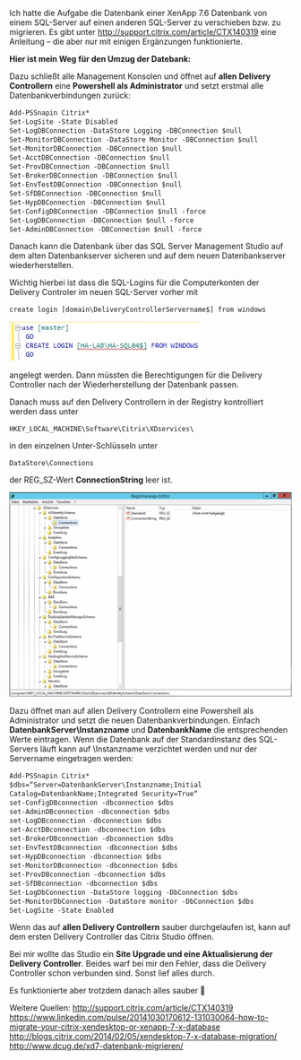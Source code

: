 Ich hatte die Aufgabe die Datenbank einer XenApp 7.6 Datenbank von einem SQL-Server auf einen anderen SQL-Server zu verschieben bzw. zu migrieren.
Es gibt unter http://support.citrix.com/article/CTX140319 eine Anleitung – die aber nur mit einigen Ergänzungen funktionierte.

**Hier ist mein Weg für den Umzug der Datebank:**

Dazu schließt alle Management Konsolen und öffnet auf **allen Delivery Controllern** eine **Powershell als Administrator** und setzt erstmal alle Datenbankverbindungen zurück:

```console
Add-PSSnapin Citrix*
Set-LogSite -State Disabled
Set-LogDBConnection -DataStore Logging -DBConnection $null
Set-MonitorDBConnection -DataStore Monitor -DBConnection $null
Set-MonitorDBConnection -DBConnection $null
Set-AcctDBConnection -DBConnection $null
Set-ProvDBConnection -DBConnection $null
Set-BrokerDBConnection -DBConnection $null
Set-EnvTestDBConnection -DBConnection $null
Set-SfDBConnection -DBConnection $null
Set-HypDBConnection -DBConnection $null
Set-ConfigDBConnection -DBConnection $null -force
Set-LogDBConnection -DBConnection $null -force
Set-AdminDBConnection -DBConnection $null -force
```

Danach kann die Datenbank über das SQL Server Management Studio auf dem alten Datenbankserver sicheren und auf dem neuen Datenbankserver wiederherstellen.

Wichtig hierbei ist dass die SQL-Logins für die Computerkonten der Delivery Controler im neuen SQL-Server vorher mit

```console
create login [domain\DeliveryControllerServername$] from windows
```

![Citrix - SQL Login](https://github.com/friedlandreas/Guides/blob/86746f185b6d6209372ffecc795e18be9fddb3cf/images/XenDesktop-Datenbank-Migration-SQL.png)

angelegt werden. Dann müssten die Berechtigungen für die Delivery Controller nach der Wiederherstellung der Datenbank passen.

Danach muss auf den Delivery Controllern in der Registry kontrolliert werden dass unter

```console
HKEY_LOCAL_MACHINE\Software\Citrix\XDservices\
```

in den einzelnen Unter-Schlüsseln unter

```console
DataStore\Connections
```

der REG_SZ-Wert **ConnectionString** leer ist.

![Citrix - DB ConnectionString](https://github.com/friedlandreas/Guides/blob/86746f185b6d6209372ffecc795e18be9fddb3cf/images/XenDesktop-Datenbank-Migration-Registry.png)

Dazu öffnet man auf allen Delivery Controllern eine Powershell als Administrator und setzt die neuen Datenbankverbindungen. 
Einfach **DatenbankServer\Instanzname** und **DatenbankName** die entsprechenden Werte eintragen. 
Wenn die Datenbank auf der Standardinstanz des SQL-Servers läuft kann auf \Instanzname verzichtet werden und nur der Servername eingetragen werden:

```console
Add-PSSnapin Citrix*
$dbs=“Server=DatenbankServer\Instanzname;Initial Catalog=DatenbankName;Integrated Security=True“
set-ConfigDBconnection -dbconnection $dbs
set-AdminDBconnection -dbconnection $dbs
set-LogDBconnection -dbconnection $dbs
set-AcctDBconnection -dbconnection $dbs
set-BrokerDBconnection -dbconnection $dbs
set-EnvTestDBconnection -dbconnection $dbs
set-HypDBconnection -dbconnection $dbs
set-MonitorDBconnection -dbconnection $dbs
set-ProvDBconnection -dbconnection $dbs
set-SfDBconnection -dbconnection $dbs
Set-LogDbConnection -DataStore logging -DbConnection $dbs
Set-MonitorDbConnection -DataStore monitor -DbConnection $dbs
Set-LogSite -State Enabled
```

Wenn das auf **allen Delivery Controllern** sauber durchgelaufen ist, kann auf dem ersten Delivery Controller das Citrix Studio öffnen.

Bei mir wollte das Studio ein **Site Upgrade und eine Aktualisierung der Delivery Controller**. Beides warf bei mir den Fehler, dass die Delivery Controller schon verbunden sind. Sonst lief alles durch.

Es funktionierte aber trotzdem danach alles sauber 🙂

Weitere Quellen:
http://support.citrix.com/article/CTX140319  
https://www.linkedin.com/pulse/20141030170612-131030064-how-to-migrate-your-citrix-xendesktop-or-xenapp-7-x-database  
http://blogs.citrix.com/2014/02/05/xendesktop-7-x-database-migration/  
http://www.dcug.de/xd7-datenbank-migrieren/  
